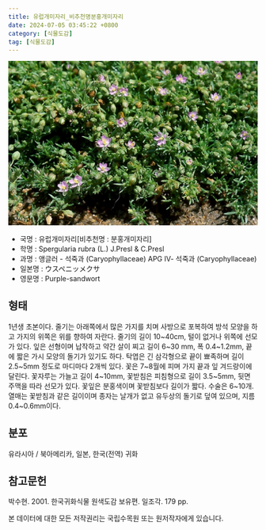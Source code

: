 ```yaml
---
title: 유럽개미자리_비추천명분홍개미자리
date: 2024-07-05 03:45:22 +0800
category: [식물도감]
tag: [식물도감]
---
```




![유럽개미자리[비추천명 : 분홍개미자리]](/assets/img/fileUpload/plants/basic/Caryophyllaceae/Spergularia/1597/1597_1_th2.jpg)
- 국명 : 유럽개미자리[비추천명 : 분홍개미자리]
- 학명 : Spergularia rubra (L.) J.Presl & C.Presl
- 과명 : 앵글러 - 석죽과 (Caryophyllaceae) APG Ⅳ- 석죽과 (Caryophyllaceae)
- 일본명 : ウスペニッメクサ
- 영문명 : Purple-sandwort


## 형태
1년생 초본이다. 줄기는 아래쪽에서 많은 가지를 치며 사방으로 포복하여 방석 모양을 하고 가지의 위쪽은 위를 향하여 자란다. 줄기의 길이 10~40cm, 털이 없거나 위쪽에 선모가 있다. 잎은 선형이며 납작하고 약간 살이 찌고 길이 6~30 mm, 폭 0.4~1.2mm, 끝에 짧은 가시 모양의 돌기가 있기도 하다. 탁엽은 긴 삼각형으로 끝이 뾰족하며 길이 2.5~5mm 정도로 마디마다 2개씩 있다. 꽃은 7~8월에 피며 가지 끝과 잎 겨드랑이에 달린다. 꽃자루는 가늘고 길이 4~10mm, 꽃받침은 피침형으로 길이 3.5~5mm, 뒷면 주맥을 따라 선모가 있다. 꽃잎은 분홍색이며 꽃받침보다 길이가 짧다. 수술은 6~10개. 열매는 꽃받침과 같은 길이이며 종자는 날개가 없고 유두상의 돌기로 덮여 있으며, 지름 0.4~0.6mm이다.
## 분포
유라시아 / 북아메리카, 일본, 한국(전역) 귀화
## 참고문헌
박수현. 2001. 한국귀화식물 원색도감 보유편. 일조각. 179 pp.






본 데이터에 대한 모든 저작권리는 국립수목원 또는 원저작자에게 있습니다.

